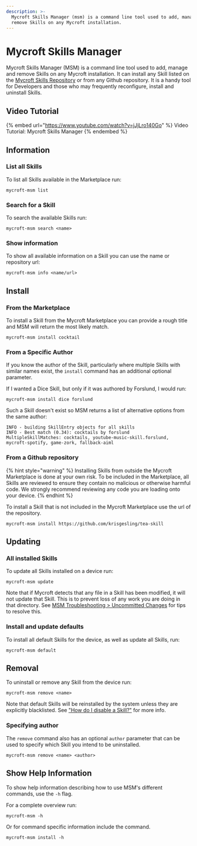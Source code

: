 ```yaml
---
description: >-
  Mycroft Skills Manager (msm) is a command line tool used to add, manage and
  remove Skills on any Mycroft installation.
---
```


# Mycroft Skills Manager

Mycroft Skills Manager (MSM) is a command line tool used to add, manage and remove Skills on any Mycroft installation. It can install any Skill listed on the [Mycroft Skills Repository](https://github.com/MycroftAI/mycroft-skills) or from any Github repository. It is a handy tool for Developers and those who may frequently reconfigure, install and uninstall Skills.

## Video Tutorial

{% embed url="https://www.youtube.com/watch?v=jJjLro140Go" %}
Video Tutorial: Mycroft Skills Manager
{% endembed %}

## Information

### List all Skills

To list all Skills available in the Marketplace run:

```
mycroft-msm list
```

### Search for a Skill

To search the available Skills run:

```
mycroft-msm search <name>
```

### Show information

To show all available information on a Skill you can use the name or repository url:

```
mycroft-msm info <name/url>
```

## Install

### From the Marketplace

To install a Skill from the Mycroft Marketplace you can provide a rough title and MSM will return the most likely match.

```
mycroft-msm install cocktail
```

### From a Specific Author

If you know the author of the Skill, particularly where multiple Skills with similar names exist, the `install` command has an additional optional parameter.

If I wanted a Dice Skill, but only if it was authored by Forslund, I would run:

```
mycroft-msm install dice forslund
```

Such a Skill doesn't exist so MSM returns a list of alternative options from the same author:

```
INFO - building SkillEntry objects for all skills
INFO - Best match (0.34): cocktails by forslund
MultipleSkillMatches: cocktails, youtube-music-skill.forslund, mycroft-spotify, game-zork, fallback-aiml
```

### From a Github repository

{% hint style="warning" %}
Installing Skills from outside the Mycroft Marketplace is done at your own risk. To be included in the Marketplace, all Skills are reviewed to ensure they contain no malicious or otherwise harmful code. We strongly recommend reviewing any code you are loading onto your device.
{% endhint %}

To install a Skill that is not included in the Mycroft Marketplace use the url of the repository.

```
mycroft-msm install https://github.com/krisgesling/tea-skill
```

## Updating

### All installed Skills

To update all Skills installed on a device run:

```
mycroft-msm update
```

Note that if Mycroft detects that any file in a Skill has been modified, it will not update that Skill. This is to prevent loss of any work you are doing in that directory. See [MSM Troubleshooting > Uncommitted Changes](msm-troubleshooting.md#uncommitted-changes) for tips to resolve this.

### Install and update defaults

To install all default Skills for the device, as well as update all Skills, run:

```
mycroft-msm default
```

## Removal

To uninstall or remove any Skill from the device run:

```
mycroft-msm remove <name>
```

Note that default Skills will be reinstalled by the system unless they are explicitly blacklisted. See ["How do I disable a Skill?"](../faq.md#how-do-i-disable-a-skill) for more info.

### Specifying author

The `remove` command also has an optional `author` parameter that can be used to specify which Skill you intend to be uninstalled.

```
mycroft-msm remove <name> <author>
```

## Show Help Information

To show help information describing how to use MSM's different commands, use the `-h` flag.

For a complete overview run:

```
mycroft-msm -h
```

Or for command specific information include the command.

```
mycroft-msm install -h
```
